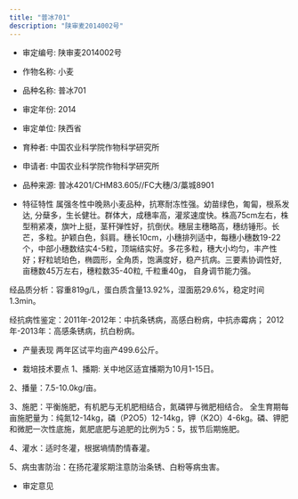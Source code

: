 ```yaml
---
title: "普冰701"
description: "陕审麦2014002号"
---
```

* 审定编号:  陕审麦2014002号

*  作物名称:  小麦

*  品种名称:  普冰701

*  审定年份:  2014

*  审定单位:  陕西省

* 育种者:  中国农业科学院作物科学研究所

*  申请者:  中国农业科学院作物科学研究所

*  品种来源:  普冰4201/CHM83.605//FC大穗/3/藁城8901

*  特征特性
属强冬性中晚熟小麦品种，抗寒耐冻性强。幼苗绿色，匍匐，根系发达, 分蘖多，生长健壮。群体大，成穗率高，灌浆速度快。株高75cm左右，株型稍紧凑，旗叶上挺，茎秆弹性好，抗倒伏。穗层主穗略高，穗纺锤形。长芒，多粒。护颖白色，斜肩。穗长10cm，小穗排列适中，每穗小穗数19-22个，中部小穗数结实4-5粒，顶端结实好。多花多粒，穗大小均匀，丰产性好；籽粒琥珀色，椭圆形，全角质，饱满度好，稳产抗病。三要素协调性好, 亩穗数45万左右，穗粒数35-40粒, 千粒重40g， 自身调节能力强。
经品质分析：容重819g/L，蛋白质含量13.92%，湿面筋29.6%，稳定时间1.3min。
经抗病性鉴定：2011年-2012年：中抗条锈病，高感白粉病，中抗赤霉病； 2012年-2013年：高感条锈病，抗白粉病。


*  产量表现
两年区试平均亩产499.6公斤。

*  栽培技术要点
1、播期: 关中地区适宜播期为10月1-15日。
2、播量：7.5-10.0kg/亩。
3、施肥：平衡施肥，有机肥与无机肥相结合，氮磷钾与微肥相结合。 全生育期每亩施肥量为：纯氮12-14kg，磷（P2O5）12-14kg，钾（K2O）4-6kg。磷、钾肥和微肥一次性底施，氮肥底肥与追肥的比例为5：5，拔节后期施肥。
4、灌水：适时冬灌，根据墒情酌情春灌。
5、病虫害防治：在扬花灌浆期注意防治条锈、白粉等病虫害。


*  审定意见

